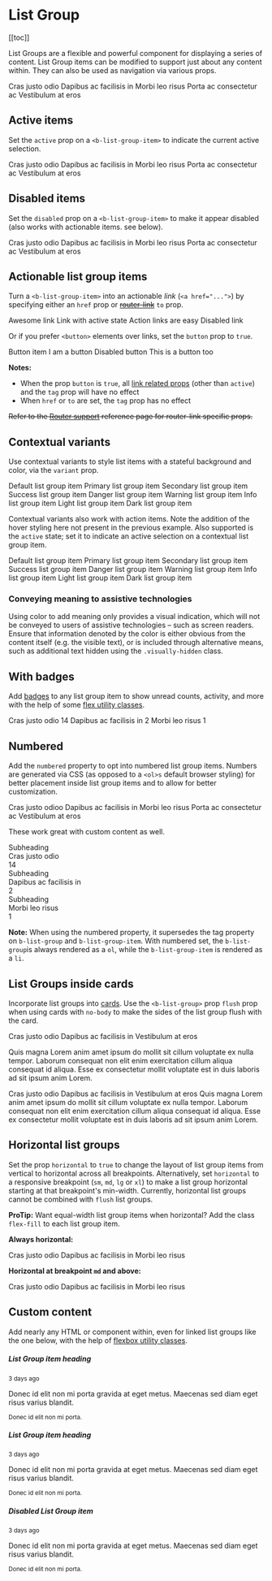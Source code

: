 # List Group

<ClientOnly>
  <Teleport to=".bd-toc">

[[toc]]

  </Teleport>
</ClientOnly>

<div class="lead mb-5">

List Groups are a flexible and powerful component for displaying a series of content. List Group items can be modified to support just about any content within. They can also be used as navigation via various props.

</div>

<HighlightCard>
  <b-list-group>
    <b-list-group-item>Cras justo odio</b-list-group-item>
    <b-list-group-item>Dapibus ac facilisis in</b-list-group-item>
    <b-list-group-item>Morbi leo risus</b-list-group-item>
    <b-list-group-item>Porta ac consectetur ac</b-list-group-item>
    <b-list-group-item>Vestibulum at eros</b-list-group-item>
  </b-list-group>
  <template #html>

```vue-html
<b-list-group>
  <b-list-group-item>Cras justo odio</b-list-group-item>
  <b-list-group-item>Dapibus ac facilisis in</b-list-group-item>
  <b-list-group-item>Morbi leo risus</b-list-group-item>
  <b-list-group-item>Porta ac consectetur ac</b-list-group-item>
  <b-list-group-item>Vestibulum at eros</b-list-group-item>
</b-list-group>
```

  </template>
</HighlightCard>

## Active items

Set the `active` prop on a `<b-list-group-item>` to indicate the current active selection.

<HighlightCard>
  <b-list-group>
    <b-list-group-item>Cras justo odio</b-list-group-item>
    <b-list-group-item active>Dapibus ac facilisis in</b-list-group-item>
    <b-list-group-item>Morbi leo risus</b-list-group-item>
    <b-list-group-item>Porta ac consectetur ac</b-list-group-item>
    <b-list-group-item>Vestibulum at eros</b-list-group-item>
  </b-list-group>
  <template #html>

```vue-html
<b-list-group>
  <b-list-group-item>Cras justo odio</b-list-group-item>
  <b-list-group-item active>Dapibus ac facilisis in</b-list-group-item>
  <b-list-group-item>Morbi leo risus</b-list-group-item>
  <b-list-group-item>Porta ac consectetur ac</b-list-group-item>
  <b-list-group-item>Vestibulum at eros</b-list-group-item>
</b-list-group>
```

  </template>
</HighlightCard>

## Disabled items

Set the `disabled` prop on a `<b-list-group-item>` to make it appear disabled (also works with
actionable items. see below).

<HighlightCard>
  <b-list-group>
    <b-list-group-item disabled>Cras justo odio</b-list-group-item>
    <b-list-group-item>Dapibus ac facilisis in</b-list-group-item>
    <b-list-group-item>Morbi leo risus</b-list-group-item>
    <b-list-group-item disabled>Porta ac consectetur ac</b-list-group-item>
    <b-list-group-item>Vestibulum at eros</b-list-group-item>
  </b-list-group>
  <template #html>

```vue-html
<b-list-group>
  <b-list-group-item disabled>Cras justo odio</b-list-group-item>
  <b-list-group-item>Dapibus ac facilisis in</b-list-group-item>
  <b-list-group-item>Morbi leo risus</b-list-group-item>
  <b-list-group-item disabled>Porta ac consectetur ac</b-list-group-item>
  <b-list-group-item>Vestibulum at eros</b-list-group-item>
</b-list-group>
```

  </template>
</HighlightCard>

## Actionable list group items

Turn a `<b-list-group-item>` into an actionable _link_ (`<a href="...">`) by specifying either an
`href` prop or ~~[router-link](/docs/reference/router-links)~~ `to` prop.

<HighlightCard>
  <b-list-group>
    <b-list-group-item href="#some-link">Awesome link</b-list-group-item>
    <b-list-group-item href="#" active>Link with active state</b-list-group-item>
    <b-list-group-item href="#">Action links are easy</b-list-group-item>
    <b-list-group-item href="#foobar" disabled>Disabled link</b-list-group-item>
  </b-list-group>
  <template #html>

```vue-html
<b-list-group>
  <b-list-group-item href="#some-link">Awesome link</b-list-group-item>
  <b-list-group-item href="#" active>Link with active state</b-list-group-item>
  <b-list-group-item href="#">Action links are easy</b-list-group-item>
  <b-list-group-item href="#foobar" disabled>Disabled link</b-list-group-item>
</b-list-group>
```

  </template>
</HighlightCard>

Or if you prefer `<button>` elements over links, set the `button` prop to `true`.

<HighlightCard>
  <b-list-group>
    <b-list-group-item button>Button item</b-list-group-item>
    <b-list-group-item button>I am a button</b-list-group-item>
    <b-list-group-item button disabled>Disabled button</b-list-group-item>
    <b-list-group-item button>This is a button too</b-list-group-item>
  </b-list-group>
  <template #html>

```vue-html
<b-list-group>
  <b-list-group-item button>Button item</b-list-group-item>
  <b-list-group-item button>I am a button</b-list-group-item>
  <b-list-group-item button disabled>Disabled button</b-list-group-item>
  <b-list-group-item button>This is a button too</b-list-group-item>
</b-list-group>
```

  </template>
</HighlightCard>

**Notes:**

- When the prop `button` is `true`, all [link related props](/docs/components/link) (other than
  `active`) and the `tag` prop will have no effect
- When `href` or `to` are set, the `tag` prop has no effect

~~Refer to the [Router support](/docs/reference/router-links) reference page for router-link specific
props.~~

## Contextual variants

Use contextual variants to style list items with a stateful background and color, via the `variant`
prop.

<HighlightCard>
  <b-list-group>
    <b-list-group-item>Default list group item</b-list-group-item>
    <b-list-group-item variant="primary">Primary list group item</b-list-group-item>
    <b-list-group-item variant="secondary">Secondary list group item</b-list-group-item>
    <b-list-group-item variant="success">Success list group item</b-list-group-item>
    <b-list-group-item variant="danger">Danger list group item</b-list-group-item>
    <b-list-group-item variant="warning">Warning list group item</b-list-group-item>
    <b-list-group-item variant="info">Info list group item</b-list-group-item>
    <b-list-group-item variant="light">Light list group item</b-list-group-item>
    <b-list-group-item variant="dark">Dark list group item</b-list-group-item>
  </b-list-group>
  <template #html>

```vue-html
<b-list-group>
  <b-list-group-item>Default list group item</b-list-group-item>
  <b-list-group-item variant="primary">Primary list group item</b-list-group-item>
  <b-list-group-item variant="secondary">Secondary list group item</b-list-group-item>
  <b-list-group-item variant="success">Success list group item</b-list-group-item>
  <b-list-group-item variant="danger">Danger list group item</b-list-group-item>
  <b-list-group-item variant="warning">Warning list group item</b-list-group-item>
  <b-list-group-item variant="info">Info list group item</b-list-group-item>
  <b-list-group-item variant="light">Light list group item</b-list-group-item>
  <b-list-group-item variant="dark">Dark list group item</b-list-group-item>
</b-list-group>
```

  </template>
</HighlightCard>

Contextual variants also work with action items. Note the addition of the hover styling here not
present in the previous example. Also supported is the `active` state; set it to indicate an active
selection on a contextual list group item.

<HighlightCard>
  <b-list-group>
    <b-list-group-item href="#">Default list group item</b-list-group-item>
    <b-list-group-item href="#" variant="primary">Primary list group item</b-list-group-item>
    <b-list-group-item href="#" variant="secondary">Secondary list group item</b-list-group-item>
    <b-list-group-item href="#" variant="success">Success list group item</b-list-group-item>
    <b-list-group-item href="#" variant="danger">Danger list group item</b-list-group-item>
    <b-list-group-item href="#" variant="warning">Warning list group item</b-list-group-item>
    <b-list-group-item href="#" variant="info">Info list group item</b-list-group-item>
    <b-list-group-item href="#" variant="light">Light list group item</b-list-group-item>
    <b-list-group-item href="#" variant="dark">Dark list group item</b-list-group-item>
  </b-list-group>
  <template #html>

```vue-html
<b-list-group>
  <b-list-group-item href="#">Default list group item</b-list-group-item>
  <b-list-group-item href="#" variant="primary">Primary list group item</b-list-group-item>
  <b-list-group-item href="#" variant="secondary">Secondary list group item</b-list-group-item>
  <b-list-group-item href="#" variant="success">Success list group item</b-list-group-item>
  <b-list-group-item href="#" variant="danger">Danger list group item</b-list-group-item>
  <b-list-group-item href="#" variant="warning">Warning list group item</b-list-group-item>
  <b-list-group-item href="#" variant="info">Info list group item</b-list-group-item>
  <b-list-group-item href="#" variant="light">Light list group item</b-list-group-item>
  <b-list-group-item href="#" variant="dark">Dark list group item</b-list-group-item>
</b-list-group>
```

  </template>
</HighlightCard>

### Conveying meaning to assistive technologies

Using color to add meaning only provides a visual indication, which will not be conveyed to users of
assistive technologies – such as screen readers. Ensure that information denoted by the color is
either obvious from the content itself (e.g. the visible text), or is included through alternative
means, such as additional text hidden using the `.visually-hidden` class.

## With badges

Add [badges](/docs/components/badge) to any list group item to show unread counts, activity, and
more with the help of some [flex utility classes](/docs/reference/utility-classes).

<HighlightCard>
  <b-list-group>
    <b-list-group-item class="d-flex justify-content-between align-items-center">
      Cras justo odio
      <b-badge variant="primary" pill>14</b-badge>
    </b-list-group-item>
    <b-list-group-item class="d-flex justify-content-between align-items-center">
      Dapibus ac facilisis in
      <b-badge variant="primary" pill>2</b-badge>
    </b-list-group-item>
    <b-list-group-item class="d-flex justify-content-between align-items-center">
      Morbi leo risus
      <b-badge variant="primary" pill>1</b-badge>
    </b-list-group-item>
  </b-list-group>
  <template #html>

```vue-html
<b-list-group>
  <b-list-group-item class="d-flex justify-content-between align-items-center">
    Cras justo odio
    <b-badge variant="primary" pill>14</b-badge>
  </b-list-group-item>

  <b-list-group-item class="d-flex justify-content-between align-items-center">
    Dapibus ac facilisis in
    <b-badge variant="primary" pill>2</b-badge>
  </b-list-group-item>

  <b-list-group-item class="d-flex justify-content-between align-items-center">
    Morbi leo risus
    <b-badge variant="primary" pill>1</b-badge>
  </b-list-group-item>
</b-list-group>
```

  </template>
</HighlightCard>

## Numbered

Add the `numbered` property to opt into numbered list group items. Numbers are generated via CSS (as opposed to a `<ol>s` default browser styling) for better placement inside list group items and to allow for better customization.

<HighlightCard>
  <b-list-group numbered>
    <b-list-group-item>Cras justo odioo</b-list-group-item>
    <b-list-group-item>Dapibus ac facilisis in</b-list-group-item>
    <b-list-group-item>Morbi leo risus</b-list-group-item>
    <b-list-group-item>Porta ac consectetur ac</b-list-group-item>
    <b-list-group-item>Vestibulum at eros</b-list-group-item>
  </b-list-group>
  <template #html>

```vue-html
<b-list-group numbered>
  <b-list-group-item>Cras justo odioo</b-list-group-item>
  <b-list-group-item>Dapibus ac facilisis in</b-list-group-item>
  <b-list-group-item>Morbi leo risus</b-list-group-item>
  <b-list-group-item>Porta ac consectetur ac</b-list-group-item>
  <b-list-group-item>Vestibulum at eros</b-list-group-item>
</b-list-group>
```

  </template>
</HighlightCard>

These work great with custom content as well.

<HighlightCard>
  <b-list-group numbered>
    <b-list-group-item class="d-flex justify-content-between align-items-start">
      <div class="ms-2 me-auto">
        <div class="fw-bold">Subheading</div>
        Cras justo odio
      </div>
      <b-badge variant="primary" pill>14</b-badge>
    </b-list-group-item>
    <b-list-group-item class="d-flex justify-content-between align-items-start">
      <div class="ms-2 me-auto">
        <div class="fw-bold">Subheading</div>
        Dapibus ac facilisis in
        </div>
        <b-badge variant="primary" pill>2</b-badge>
    </b-list-group-item>
    <b-list-group-item class="d-flex justify-content-between align-items-start">
      <div class="ms-2 me-auto">
        <div class="fw-bold">Subheading</div>
        Morbi leo risus
      </div>
      <b-badge variant="primary" pill>1</b-badge>
    </b-list-group-item>
  </b-list-group>
  <template #html>

```vue-html
<b-list-group numbered>
  <b-list-group-item class="d-flex justify-content-between align-items-start">
    <div class="ms-2 me-auto">
      <div class="fw-bold">Subheading</div>
      Cras justo odio
    </div>
    <b-badge variant="primary" pill>14</b-badge>
  </b-list-group-item>

  <b-list-group-item class="d-flex justify-content-between align-items-start">
    <div class="ms-2 me-auto">
      <div class="fw-bold">Subheading</div>
      Dapibus ac facilisis in
    </div>
    <b-badge variant="primary" pill>2</b-badge>
  </b-list-group-item>

  <b-list-group-item class="d-flex justify-content-between align-items-start">
    <div class="ms-2 me-auto">
      <div class="fw-bold">Subheading</div>
      Morbi leo risus
    </div>
    <b-badge variant="primary" pill>1</b-badge>
  </b-list-group-item>
</b-list-group>
```

  </template>
</HighlightCard>

**Note:** When using the numbered property, it supersedes the tag property on `b-list-group` and `b-list-group-item`.
With numbered set, the `b-list-group`is always rendered as a `ol`, while the `b-list-group-item` is rendered as a `li`.

## List Groups inside cards

Incorporate list groups into [cards](/docs/components/card). Use the `<b-list-group>` prop `flush`
prop when using cards with `no-body` to make the sides of the list group flush with the card.

<HighlightCard>
  <b-card-group deck>
    <b-card header="Card with list group">
      <b-list-group>
        <b-list-group-item href="#">Cras justo odio</b-list-group-item>
        <b-list-group-item href="#">Dapibus ac facilisis in</b-list-group-item>
        <b-list-group-item href="#">Vestibulum at eros</b-list-group-item>
      </b-list-group>
      <p class="card-text mt-2">
        Quis magna Lorem anim amet ipsum do mollit sit cillum voluptate ex nulla tempor. Laborum
        consequat non elit enim exercitation cillum aliqua consequat id aliqua. Esse ex consectetur
        mollit voluptate est in duis laboris ad sit ipsum anim Lorem.
      </p>
    </b-card>
    <b-card no-body header="Card with flush list group">
      <b-list-group flush>
        <b-list-group-item href="#">Cras justo odio</b-list-group-item>
        <b-list-group-item href="#">Dapibus ac facilisis in</b-list-group-item>
        <b-list-group-item href="#">Vestibulum at eros</b-list-group-item>
      </b-list-group>
      <b-card-body>
        Quis magna Lorem anim amet ipsum do mollit sit cillum voluptate ex nulla tempor. Laborum
        consequat non elit enim exercitation cillum aliqua consequat id aliqua. Esse ex consectetur
        mollit voluptate est in duis laboris ad sit ipsum anim Lorem.
      </b-card-body>
    </b-card>
  </b-card-group>
  <template #html>

```vue-html
<b-card-group deck>
  <b-card header="Card with list group">
    <b-list-group>
      <b-list-group-item href="#">Cras justo odio</b-list-group-item>
      <b-list-group-item href="#">Dapibus ac facilisis in</b-list-group-item>
      <b-list-group-item href="#">Vestibulum at eros</b-list-group-item>
    </b-list-group>

    <p class="card-text mt-2">
      Quis magna Lorem anim amet ipsum do mollit sit cillum voluptate ex nulla tempor. Laborum
      consequat non elit enim exercitation cillum aliqua consequat id aliqua. Esse ex consectetur
      mollit voluptate est in duis laboris ad sit ipsum anim Lorem.
    </p>
  </b-card>

  <b-card no-body header="Card with flush list group">
    <b-list-group flush>
      <b-list-group-item href="#">Cras justo odio</b-list-group-item>
      <b-list-group-item href="#">Dapibus ac facilisis in</b-list-group-item>
      <b-list-group-item href="#">Vestibulum at eros</b-list-group-item>
    </b-list-group>

    <b-card-body>
      Quis magna Lorem anim amet ipsum do mollit sit cillum voluptate ex nulla tempor. Laborum
      consequat non elit enim exercitation cillum aliqua consequat id aliqua. Esse ex consectetur
      mollit voluptate est in duis laboris ad sit ipsum anim Lorem.
    </b-card-body>
  </b-card>
</b-card-group>
```

  </template>
</HighlightCard>

## Horizontal list groups

Set the prop `horizontal` to `true` to change the layout of list group items from vertical to
horizontal across all breakpoints. Alternatively, set `horizontal` to a responsive breakpoint (`sm`,
`md`, `lg` or `xl`) to make a list group horizontal starting at that breakpoint's min-width.
Currently, horizontal list groups cannot be combined with `flush` list groups.

**ProTip:** Want equal-width list group items when horizontal? Add the class `flex-fill` to each
list group item.

**Always horizontal:**

<HighlightCard>
  <b-list-group horizontal>
    <b-list-group-item>Cras justo odio</b-list-group-item>
    <b-list-group-item>Dapibus ac facilisis in</b-list-group-item>
    <b-list-group-item>Morbi leo risus</b-list-group-item>
  </b-list-group>
  <template #html>

```vue-html
<b-list-group horizontal>
  <b-list-group-item>Cras justo odio</b-list-group-item>
  <b-list-group-item>Dapibus ac facilisis in</b-list-group-item>
  <b-list-group-item>Morbi leo risus</b-list-group-item>
</b-list-group>
```

  </template>
</HighlightCard>

**Horizontal at breakpoint `md` and above:**

<HighlightCard>
  <b-list-group horizontal="md">
    <b-list-group-item>Cras justo odio</b-list-group-item>
    <b-list-group-item>Dapibus ac facilisis in</b-list-group-item>
    <b-list-group-item>Morbi leo risus</b-list-group-item>
  </b-list-group>
  <template #html>

```vue-html
<b-list-group horizontal="md">
  <b-list-group-item>Cras justo odio</b-list-group-item>
  <b-list-group-item>Dapibus ac facilisis in</b-list-group-item>
  <b-list-group-item>Morbi leo risus</b-list-group-item>
</b-list-group>
```

  </template>
</HighlightCard>

## Custom content

Add nearly any HTML or component within, even for linked list groups like the one below, with the
help of [flexbox utility classes](/docs/reference/utility-classes).

<HighlightCard>
  <b-list-group>
    <b-list-group-item href="#" active class="flex-column align-items-start">
        <div class="d-flex w-100 justify-content-between">
          <h5 class="mb-1">List Group item heading</h5>
          <small>3 days ago</small>
        </div>
        <p class="mb-1">
          Donec id elit non mi porta gravida at eget metus. Maecenas sed diam eget risus varius blandit.
        </p>
        <small>Donec id elit non mi porta.</small>
    </b-list-group-item>
    <b-list-group-item href="#" class="flex-column align-items-start">
      <div class="d-flex w-100 justify-content-between">
        <h5 class="mb-1">List Group item heading</h5>
        <small class="text-muted">3 days ago</small>
      </div>
      <p class="mb-1">
      Donec id elit non mi porta gravida at eget metus. Maecenas sed diam eget risus varius blandit.
      </p>
      <small class="text-muted">Donec id elit non mi porta.</small>
    </b-list-group-item>
    <b-list-group-item href="#" disabled class="flex-column align-items-start">
      <div class="d-flex w-100 justify-content-between">
        <h5 class="mb-1">Disabled List Group item</h5>
        <small class="text-muted">3 days ago</small>
      </div>
      <p class="mb-1">
      Donec id elit non mi porta gravida at eget metus. Maecenas sed diam eget risus varius blandit.
      </p>
      <small class="text-muted">Donec id elit non mi porta.</small>
    </b-list-group-item>
  </b-list-group>
  <template #html>

```vue-html
<b-list-group>
  <b-list-group-item href="#" active class="flex-column align-items-start">
    <div class="d-flex w-100 justify-content-between">
      <h5 class="mb-1">List Group item heading</h5>
      <small>3 days ago</small>
    </div>

    <p class="mb-1">
      Donec id elit non mi porta gravida at eget metus. Maecenas sed diam eget risus varius blandit.
    </p>

    <small>Donec id elit non mi porta.</small>
  </b-list-group-item>

  <b-list-group-item href="#" class="flex-column align-items-start">
    <div class="d-flex w-100 justify-content-between">
      <h5 class="mb-1">List Group item heading</h5>
      <small class="text-muted">3 days ago</small>
    </div>

    <p class="mb-1">
      Donec id elit non mi porta gravida at eget metus. Maecenas sed diam eget risus varius blandit.
    </p>

    <small class="text-muted">Donec id elit non mi porta.</small>
  </b-list-group-item>

  <b-list-group-item href="#" disabled class="flex-column align-items-start">
    <div class="d-flex w-100 justify-content-between">
      <h5 class="mb-1">Disabled List Group item</h5>
      <small class="text-muted">3 days ago</small>
    </div>

    <p class="mb-1">
      Donec id elit non mi porta gravida at eget metus. Maecenas sed diam eget risus varius blandit.
    </p>

    <small class="text-muted">Donec id elit non mi porta.</small>
  </b-list-group-item>
</b-list-group>
```

  </template>
</HighlightCard>

<ComponentReference :data="data" />

<script setup lang="ts">
import {data} from '../../data/components/listGroup.data'
import ComponentReference from '../../components/ComponentReference.vue'
import HighlightCard from '../../components/HighlightCard.vue'
import {BCard, BCardBody, BListGroup, BBadge, BCardGroup, BListGroupItem} from 'bootstrap-vue-next'
</script>
